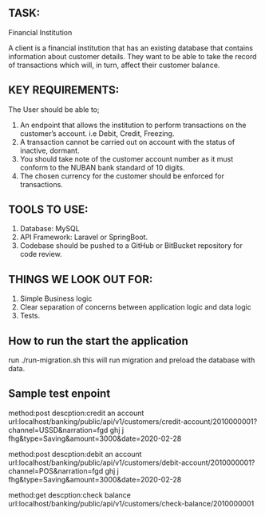 ## TASK:

Financial Institution

A client is a financial institution that has an existing database that contains information about customer details. They want to be able to take the record of transactions which will, in turn, affect their customer balance.

## KEY REQUIREMENTS:

The User should be able to;

1. An endpoint that allows the institution to perform transactions on the customer’s account. i.e Debit, Credit, Freezing.
2. A transaction cannot be carried out on account with the status of inactive, dormant.
3. You should take note of the customer account number as it must conform to the NUBAN bank standard of 10 digits.
4. The chosen currency for the customer should be enforced for transactions.

## TOOLS TO USE:

1. Database: MySQL
2. API Framework: Laravel or SpringBoot.
3. Codebase should be pushed to a GitHub or BitBucket repository for code review.

## THINGS WE LOOK OUT FOR:

1. Simple Business logic
2. Clear separation of concerns between application logic and data logic
3. Tests.

## How to run the start the application

run ./run-migration.sh
this will run migration and preload the database with data.

## Sample test enpoint

method:post
descption:credit an account
url:localhost/banking/public/api/v1/customers/credit-account/2010000001?channel=USSD&narration=fgd ghj j fhg&type=Saving&amount=3000&date=2020-02-28

method:post
descption:debit an account
url:localhost/banking/public/api/v1/customers/debit-account/2010000001?channel=POS&narration=fgd ghj j fhg&type=Saving&amount=3000&date=2020-02-28

method:get
descption:check balance
url:localhost/banking/public/api/v1/customers/check-balance/2010000001
